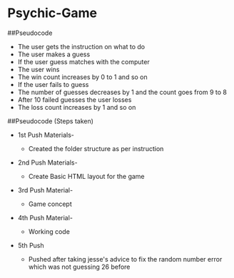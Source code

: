 # Psychic-Game
##Pseudocode
+ The user gets the instruction on what to do 
+ The user makes a guess
+ If the user guess matches with the computer
+ The user wins
+ The win count increases by 0 to 1 and so on
+ If the user fails to guess
+ The number of guesses decreases by 1 and the count goes from 9 to 8
+ After 10 failed guesses the user losses
+ The loss count increases by 1 and so on

##Pseudocode (Steps taken)
+ 1st Push Materials- 
    + Created the folder structure as per instruction

+ 2nd Push Materials- 
    + Create Basic HTML layout for the game

+ 3rd Push Material- 
    + Game concept 

+ 4th Push Material-
    + Working code 

+ 5th Push
    + Pushed after taking jesse's advice to fix the random number error which was not guessing 26 before
